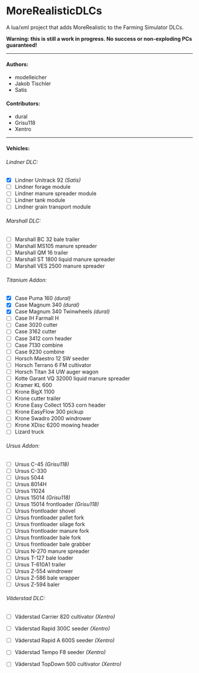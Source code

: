 ﻿MoreRealisticDLCs
=================

A lua/xml project that adds MoreRealistic to the Farming Simulator DLCs.

**Warning: this is still a work in progress. No success or non-exploding PCs guaranteed!**

---

#### Authors:
* modelleicher
* Jakob Tischler
* Satis

#### Contributors:
* dural
* Grisu118
* Xentro

---

#### Vehicles:
###### Lindner DLC:
- [x] Lindner Unitrack 92 *(Satis)*
- [ ] Lindner forage module
- [ ] Lindner manure spreader module
- [ ] Lindner tank module
- [ ] Lindner grain transport module

###### Marshall DLC:
- [ ] Marshall BC 32 bale trailer
- [ ] Marshall MS105 manure spreader
- [ ] Marshall QM 16 trailer
- [ ] Marshall ST 1800 liquid manure spreader
- [ ] Marshall VES 2500 manure spreader

###### Titanium Addon:
- [x] Case Puma 160 *(dural)*
- [x] Case Magnum 340 *(dural)*
- [x] Case Magnum 340 Twinwheels *(dural)*
- [ ] Case IH Farmall H
- [ ] Case 3020 cutter
- [ ] Case 3162 cutter
- [ ] Case 3412 corn header
- [ ] Case 7130 combine
- [ ] Case 9230 combine
- [ ] Horsch Maestro 12 SW seeder
- [ ] Horsch Terrano 6 FM cultivator
- [ ] Horsch Titan 34 UW auger wagon
- [ ] Kotte Garant VQ 32000 liquid manure spreader
- [ ] Kramer KL 600
- [ ] Krone BigX 1100
- [ ] Krone cutter trailer
- [ ] Krone Easy Collect 1053 corn header
- [ ] Krone EasyFlow 300 pickup
- [ ] Krone Swadro 2000 windrower
- [ ] Krone XDisc 6200 mowing header
- [ ] Lizard truck

###### Ursus Addon:
- [ ] Ursus C-45 *(Grisu118)*
- [ ] Ursus C-330
- [ ] Ursus 5044
- [ ] Ursus 8014H
- [ ] Ursus 11024
- [ ] Ursus 15014 *(Grisu118)*
- [ ] Ursus 15014 frontloader *(Grisu118)*
- [ ] Ursus frontloader shovel
- [ ] Ursus frontloader pallet fork
- [ ] Ursus frontloader silage fork
- [ ] Ursus frontloader manure fork
- [ ] Ursus frontloader bale fork
- [ ] Ursus frontloader bale grabber
- [ ] Ursus N-270 manure spreader
- [ ] Ursus T-127 bale loader
- [ ] Ursus T-610A1 trailer
- [ ] Ursus Z-554 windrower
- [ ] Ursus Z-586 bale wrapper
- [ ] Ursus Z-594 baler

###### Väderstad DLC:
- [ ] Väderstad Carrier 820 cultivator *(Xentro)*
- [ ] Väderstad Rapid 300C seeder *(Xentro)*
- [ ] Väderstad Rapid A 600S seeder *(Xentro)*
- [ ] Väderstad Tempo F8 seeder *(Xentro)*
- [ ] Väderstad TopDown 500 cultivator *(Xentro)*

